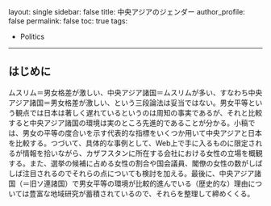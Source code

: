 layout: single
sidebar: false
title: 中央アジアのジェンダー
author_profile: false
permalink: false
toc: true
tags:
- Politics
---

## はじめに
ムスリム＝男女格差が激しい、中央アジア諸国＝ムスリムが多い、すなわち中央アジア諸国＝男女格差が激しい、という三段論法は妥当ではない。男女平等という観点では日本は著しく遅れているというのは周知の事実であるが、それと比較すると中央アジア諸国の環境は実のところ先進的であることが分かる。小稿では、男女の平等の度合いを示す代表的な指標をいくつか用いて中央アジアと日本を比較する。つづいて、具体的な事例として、Web上で手に入るものに限定されるが情報を拾いながら、カザフスタンに所在する会社における女性の立場を概観する。また、選挙の候補に占める女性の割合や国会議員、閣僚の女性の数がしばしば注目されるのでそれらの点についても検討を加える。最後に、中央アジア諸国（＝旧ソ連諸国）で男女平等の環境が比較的進んでいる（歴史的な）理由については豊富な地域研究が蓄積されているので、それらを整理して締めくくる。
